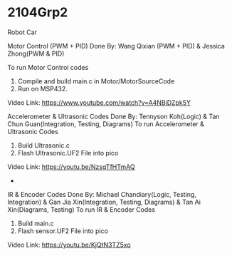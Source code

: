 # 2104Grp2
Robot Car

Motor Control (PWM + PID) Done By:
Wang Qixian (PWM + PID) & Jessica Zhong(PWM & PID)

To run Motor Control codes
1. Compile and build main.c in Motor/MotorSourceCode
2. Run on MSP432.

Video Link: https://www.youtube.com/watch?v=A4NBiDZpk5Y


Accelerometer & Ultrasonic Codes Done By:
Tennyson Koh(Logic) & Tan Chun Guan(Integration, Testing, Diagrams)
To run Accelerometer & Ultrasonic Codes
1. Build Ultrasonic.c 
2. Flash Ultrasonic.UF2 File into pico

Video Link: https://youtu.be/NzsqTfHTmAQ

-
IR & Encoder Codes Done By:
Michael Chandiary(Logic, Testing, Integration) & Gan Jia Xin(Integration, Testing, Diagrams) & Tan Ai Xin(Diagrams, Testing)
To run IR & Encoder Codes
1. Build main.c 
2. Flash sensor.UF2 File into pico

Video Link: https://youtu.be/KjQtN3TZ5xo

